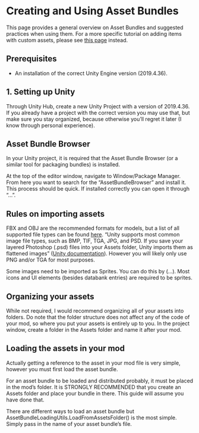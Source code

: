 # Creating and Using Asset Bundles

This page provides a general overview on Asset Bundles and suggested practices when using them. For a more specific tutorial on adding items with custom assets, please see [this page](…) instead.

## Prerequisites
- An installation of the correct Unity Engine version (2019.4.36).

## 1. Setting up Unity
Through Unity Hub, create a new Unity Project with a version of 2019.4.36. If you already have a project with the correct version you may use that, but make sure you stay organized, because otherwise you’ll regret it later (I know through personal experience).

## Asset Bundle Browser
In your Unity project, it is required that the Asset Bundle Browser (or a similar tool for packaging bundles) is installed.

At the top of the editor window, navigate to Window/Package Manager. From here you want to search for the “AssetBundleBrowser” and install it. This process should be quick. If installed correctly you can open it through “…”.

## Rules on importing assets
FBX and OBJ are the recommended formats for models, but a list of all supported file types can be found [here](https://docs.unity3d.com/2020.1/Documentation/Manual/3D-formats.html).
“Unity supports most common image file types, such as BMP, TIF, TGA, JPG, and PSD. If you save your layered Photoshop (.psd) files into your Assets folder, Unity imports them as flattened images” ([Unity documentation](https://docs.unity3d.com/2019.2/Documentation/Manual/AssetTypes.html )). However you will likely only use PNG and/or TGA for most purposes.

Some images need to be imported as Sprites. You can do this by (…). Most icons and UI elements (besides databank entries) are required to be sprites.

## Organizing your assets
While not required, I would recommend organizing all of your assets into folders. Do note that the folder structure does not affect any of the code of your mod, so where you put your assets is entirely up to you. In the project window, create a folder in the Assets folder and name it after your mod.

## Loading the assets in your mod
Actually getting a reference to the asset in your mod file is very simple, however you must first load the asset bundle.

For an asset bundle to be loaded and distributed probably, it must be placed in the mod’s folder. It is STRONGLY RECOMMENDED that you create an Assets folder and place your bundle in there. This guide will assume you have done that.

There are different ways to load an asset bundle but AssetBundleLoadingUtils.LoadFromAssetsFolder() is the most simple. Simply pass in the name of your asset bundle’s file.